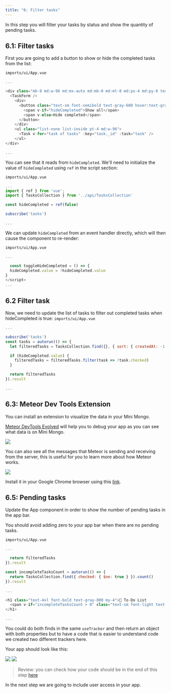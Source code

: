 ```yaml
---
title: "6: Filter tasks"
---
```


In this step you will filter your tasks by status and show the quantity of pending tasks.

## 6.1: Filter tasks

First you are going to add a button to show or hide the completed tasks from the list:

`imports/ui/App.vue`
```javascript
...

<div class="mb-8 md:w-96 md:mx-auto md:mb-0 md:mt-8 md:px-4 md:py-8 text-center md:bg-gray-100 md:rounded-lg">
  <TaskForm />
    <div>
      <button class="text-sm font-semibold text-gray-600 hover:text-gray-800" @click="toggleHideCompleted">
        <span v-if="hideCompleted">Show all</span>
        <span v-else>Hide completed</span>
      </button>
    </div>
    <ul class="list-none list-inside pt-4 md:w-96">
      <Task v-for="task of tasks" :key="task._id" :task="task" />
    </ul>
</div>

...
```

You can see that it reads from `hideCompleted`. We'll need to initialize the value of `hideCompleted` using `ref` in the script section:

`imports/ui/App.vue`
```javascript
...
import { ref } from 'vue';
import { TasksCollection } from '../api/TasksCollection'

const hideCompleted = ref(false)

subscribe('tasks')

...
```

We can update `hideCompleted` from an event handler directly, which will then cause the component to re-render:

`imports/ui/App.vue`
```javascript
...

  const toggleHideCompleted = () => {
  hideCompleted.value = !hideCompleted.value
}
</script>
...
```

## 6.2 Filter task

Now, we need to update the list of tasks to filter out completed tasks when hideCompleted is true:
`imports/ui/App.vue`
```javascript
...

subscribe('tasks')
const tasks = autorun(() => {
  let filteredTasks = TasksCollection.find({}, { sort: { createdAt: -1 } }).fetch()

  if (hideCompleted.value) {
    filteredTasks = filteredTasks.filter(task => !task.checked)
  }

  return filteredTasks
}).result

...
```

## 6.3: Meteor Dev Tools Extension

You can install an extension to visualize the data in your Mini Mongo.

[Meteor DevTools Evolved](https://chrome.google.com/webstore/detail/meteor-devtools-evolved/ibniinmoafhgbifjojidlagmggecmpgf) will help you to debug your app as you can see what data is on Mini Mongo. 

<img class="step-images" src="/simple-todos/assets/new-screenshots/step06/extension-minimongo.png"/>

You can also see all the messages that Meteor is sending and receiving from the server, this is useful for you to learn more about how Meteor works.

<img class="step-images" src="/simple-todos/assets/new-screenshots/step06/extension-ddp.png"/>

Install it in your Google Chrome browser using this [link](https://chrome.google.com/webstore/detail/meteor-devtools-evolved/ibniinmoafhgbifjojidlagmggecmpgf).

## 6.5: Pending tasks

Update the App component in order to show the number of pending tasks in the app bar.

You should avoid adding zero to your app bar when there are no pending tasks.

`imports/ui/App.vue`
```javascript
... 

  return filteredTasks
}).result

const incompleteTasksCount = autorun(() => {
  return TasksCollection.find({ checked: { $ne: true } }).count()
}).result

...

<h1 class="text-4xl font-bold text-gray-800 my-4">🚀 To-Do List
  <span v-if="incompleteTasksCount > 0" class="text-sm font-light text-gray-600">({{ incompleteTasksCount }})</span>
</h1>

...
```

You could do both finds in the same `useTracker` and then return an object with both properties but to have a code that is easier to understand code we created two different trackers here.

Your app should look like this:

<img class="step-images" src="/simple-todos/assets/new-screenshots/step06/showing-all.png"/>
<img class="step-images" src="/simple-todos/assets/new-screenshots/step06/hiding-completed.png"/>

> Review: you can check how your code should be in the end of this step [here](https://github.com/meteor/vue3-tutorial/tree/master/src/simple-todos/step06) 

In the next step we are going to include user access in your app.
